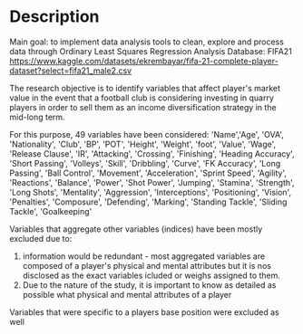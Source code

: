 # Description

Main goal: to implement data analysis tools to clean, explore and process data through Ordinary Least Squares Regression Analysis
Database: FIFA21 https://www.kaggle.com/datasets/ekrembayar/fifa-21-complete-player-dataset?select=fifa21_male2.csv

The research objective is to identify variables that affect player's market value in the event that a football club is considering investing in quarry players in order to sell them as an income diversification strategy in the mid-long term.

For this purpose, 49 variables have been considered: 
'Name','Age', 'OVA', 'Nationality', 'Club', 'BP', 'POT', 'Height', 'Weight', 'foot', 'Value', 'Wage', 'Release Clause', 'IR', 'Attacking', 'Crossing', 'Finishing', 'Heading Accuracy', 'Short Passing', 'Volleys', 'Skill', 'Dribbling', 'Curve', 'FK Accuracy', 'Long Passing', 'Ball Control', 'Movement', 'Acceleration', 'Sprint Speed', 'Agility', 'Reactions', 'Balance', 'Power', 'Shot Power', 'Jumping', 'Stamina', 'Strength', 'Long Shots', 'Mentality',	'Aggression',	'Interceptions', 'Positioning', 'Vision', 'Penalties', 'Composure', 'Defending', 'Marking', 'Standing Tackle', 'Sliding Tackle', 'Goalkeeping'

Variables that aggregate other variables (indices) have been mostly excluded due to:
1. information would be redundant - most aggregated variables are composed of a player's physical and mental attributes but it is nos disclosed as the exact variables icluded or weighs assigned to them.
2. Due to the nature of the study, it is important to know as detailed as possible what physical and mental attributes of a player 

Variables that were specific to a players base position were excluded as well
